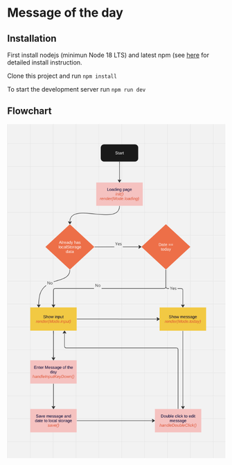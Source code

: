 # Message of the day

## Installation

First install nodejs (minimun Node 18 LTS) and latest npm (see [here](https://nodejs.org/en/download/package-manager) for detailed install instruction.

Clone this project and run `npm install`

To start the development server run `npm run dev`

## Flowchart

![Flowchart](flowchart.png)

